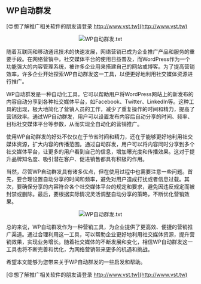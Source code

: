 ## **WP自动群发**

[😍想了解推广相关软件的朋友请登录 http://www.vst.tw](http://www.vst.tw)

 <center><img src="https://vst.tw/MP4/tuiguang/png/7.png" alt="WP自动群发.txt"></center>

随着互联网和移动通讯技术的快速发展，网络营销已成为企业推广产品和服务的重要手段。在网络营销中，社交媒体平台的使用日益普及，而WordPress作为一个功能强大的内容管理系统，被许多企业用来搭建自己的网站或博客。为了提高营销效率，许多企业开始探索WP自动群发这一工具，以便更好地利用社交媒体资源进行推广。

WP自动群发是一种自动化工具，它可以帮助用户将WordPress网站上的新发布的内容自动分享到各种社交媒体平台，如Facebook、Twitter、LinkedIn等。这种工具的出现，极大地简化了营销人员的工作，减少了重复操作的时间和精力，提高了营销效率。通过WP自动群发，用户可以设置发布内容后自动分享的时间、频率、目标社交媒体平台等参数，从而实现全自动化的营销推广。

使用WP自动群发的好处不仅仅在于节省时间和精力，还在于能够更好地利用社交媒体资源，扩大内容的传播范围。通过自动群发，用户可以将内容同时分享到多个社交媒体平台，让更多的用户看到自己的信息，增加曝光度和传播效果。这对于提升品牌知名度、吸引潜在客户、促进销售都具有积极的作用。

当然，尽管WP自动群发具有诸多优点，但在使用过程中也需要注意一些问题。首先，要合理设置自动分享的时间和频率，避免对用户造成打扰或者信息过载。其次，要确保分享的内容符合各个社交媒体平台的规定和要求，避免因违反规定而被封禁或删除。最后，要根据实际情况灵活调整自动分享的策略，不断优化营销效果。

 <center><img src="https://vst.tw/MP4/tuiguang/png/6.png" alt="WP自动群发.txt"></center>

总的来说，WP自动群发作为一种营销工具，为企业提供了更高效、便捷的营销推广渠道。通过合理利用这一工具，可以帮助企业更好地利用社交媒体资源，提升营销效果，实现业务增长。随着社交媒体的不断发展和变化，相信WP自动群发这一工具也将不断完善和优化，为网络营销带来更多的机遇和挑战。

希望本文能够为您带来关于WP自动群发的一些启发和帮助。

[😍想了解推广相关软件的朋友请登录 http://www.vst.tw](http://www.vst.tw)



